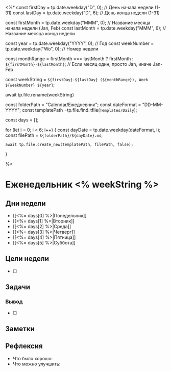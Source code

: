 <%*
const firstDay = tp.date.weekday("D", 0); // День начала недели (1-31)
const lastDay = tp.date.weekday("D", 6); // День конца недели (1-31)

const firstMonth = tp.date.weekday("MMM", 0); // Название месяца начала недели (Jan, Feb)
const lastMonth = tp.date.weekday("MMM", 6); // Название месяца конца недели

const year = tp.date.weekday("YYYY", 0); // Год
const weekNumber = tp.date.weekday("Wo", 0); // Номер недели

const monthRange = firstMonth === lastMonth ? firstMonth : `${firstMonth}-${lastMonth}`; // Если месяц один, просто Jan, иначе Jan-Feb

const weekString = `${firstDay}-${lastDay} (${monthRange}), Week ${weekNumber} ${year}`;


await tp.file.rename(weekString)


const folderPath = "Calendar/Ежедневник"; 
const dateFormat = "DD-MM-YYYY";
const templatePath =tp.file.find_tfile(`Templates/Daily`);

const days = [];

for (let i = 0; i < 6; i++) {
    const dayDate = tp.date.weekday(dateFormat, i);
    const filePath = `${folderPath}/${dayDate}.md`;
    
    await tp.file.create_new(templatePath, filePath, false);
}



%>

# Еженедельник <% weekString %>

## Дни недели

- [[<%= days[0] %>|Понедельник]]
- [[<%= days[1] %>|Вторник]]
- [[<%= days[2] %>|Среда]]
- [[<%= days[3] %>|Четверг]]
- [[<%= days[4] %>|Пятница]]
- [[<%= days[5] %>|Суббота]]

## Цели недели

- [ ]

## Задачи

### Вывод

- [ ]

## Заметки

## Рефлексия

- Что было хорошо:
- Что можно улучшить:
